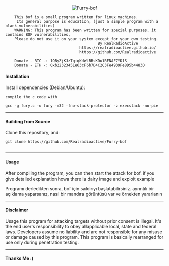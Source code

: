 
<p align="center">
    <img alt="Furry-bof" src=""/>


 

        This bof is a small program written for linux machines.
         Its general purpose is education, (just a simple program with a blank vulnerabilities)
		WARNING: This program has been written for special purposes, it contains BOF vulnerabilities,
		Please do not use it on your system except for your own testing. 
                                             By RealRadioActive           
                                     https://realradioactive.github.io/ 
                                     https://github.com/Realradioactive
		
		Donate - BTC -: 1QByZjKJzTqiqKdWLRRsKDu1RFNAF7YD1S 
		Donate - ETH -: 0xb22323451e63cF6b7D4C2C3Fe4939Fe8D5b4483D 									 
</p>



#### Installation

Install dependencies (Debian/Ubuntu):
```
compile the c code with

gcc -g fury.c -o fury -m32 -fno-stack-protector -z execstack -no-pie
```


---

#### Building from Source

Clone this repository, and:
```
git clone https://github.com/Realradioactive/Furry-bof


```

---

#### Usage



After compiling the program, you can then start the attack for bof.
if you give detailed explanation howa there is dairy image and exploit example

Programı derledikten sonra, bof için saldırıyı başlatabilirsiniz.
ayrıntılı bir açıklama yaparsanız, nasıl bir mandıra görüntüsü var ve örnekten yararlanın

---

#### Disclaimer

Usage this program for attacking targets without prior consent is illegal. It's the end user's responsibility to obey allapplicable local, state and federal laws. Developers assume no liability and are not responsible for any misuse or damage caused by this program.
This program is basically rearranged for use only during penetration testing.

---

#### Thanks Me :)



